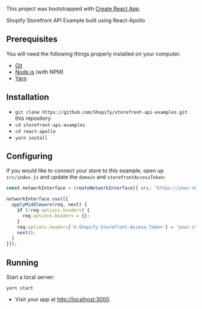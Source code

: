 This project was bootstrapped with [Create React App](https://github.com/facebook/create-react-app).

Shopify Storefront API Example built using React-Apollo

## Prerequisites

You will need the following things properly installed on your computer.

* [Git](https://git-scm.com/)
* [Node.js](https://nodejs.org/) (with NPM)
* [Yarn](https://yarnpkg.com/en/)

## Installation

* `git clone https://github.com/Shopify/storefront-api-examples.git` this repository
* `cd storefront-api-examples`
* `cd react-apollo`
* `yarn install`

## Configuring

If you would like to connect your store to this example, open up `src/index.js` and update the `domain` and `storefrontAccessToken`:

```js
const networkInterface = createNetworkInterface({ uri: 'https://your-shop-name.myshopify.com/api/graphql' });

networkInterface.use([{
  applyMiddleware(req, next) {
    if (!req.options.headers) {
      req.options.headers = {};
    }
    req.options.headers['X-Shopify-Storefront-Access-Token'] = 'your-storefront-access-token'
    next();
  }
}]);
```

## Running

Start a local server:

```
yarn start
```

* Visit your app at [http://localhost:3000](http://localhost:3000).
